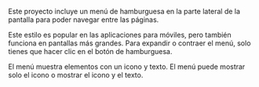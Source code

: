 ﻿Este proyecto incluye un menú de hamburguesa en la parte lateral de la pantalla para poder navegar entre las páginas.

Este estilo es popular en las aplicaciones para móviles, pero también funciona en pantallas más grandes. Para expandir o contraer el menú, solo tienes que hacer clic en el botón de hamburguesa.

El menú muestra elementos con un icono y texto. El menú puede mostrar solo el icono o mostrar el icono y el texto.